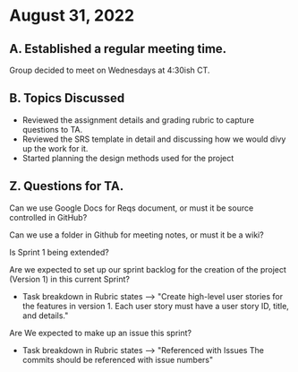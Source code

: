 # August 31, 2022

## A. Established a regular meeting time.

Group decided to meet on Wednesdays at 4:30ish CT.

## B. Topics Discussed
- Reviewed the assignment details and grading rubric to capture questions to TA.
- Reviewed the SRS template in detail and discussing how we would divy up the work for it. 
- Started planning the design methods used for the project 


## Z. Questions for TA.

Can we use Google Docs for Reqs document, or must it be source controlled in GitHub? 

Can we use a folder in Github for meeting notes, or must it be a wiki? 

Is Sprint 1 being extended?

Are we expected to set up our sprint backlog for the creation of the project (Version 1) in this current Sprint? 
- Task breakdown in Rubric states --> "Create high-level user stories for the features in version 1. Each user story must have a user story ID, title, and details."

Are We expected to make up an issue this sprint? 
- Task breakdown in Rubric states --> "Referenced with Issues The commits should be referenced with issue numbers"
